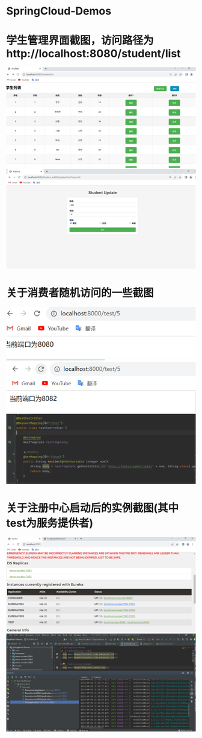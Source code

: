 # SpringCloud-Demos
# 学生管理界面截图，访问路径为 http://localhost:8080/student/list
<img src="images\Students_View.png"/>
<img src="images\Student_update.png"/>


# 关于消费者随机访问的一些截图
<img src="images\Consumer_load_balance1.png"/>
<img src="images\Consumer_load_balance2.png"/>
<img src="images\Consumer.png"/>

# 关于注册中心启动后的实例截图(其中test为服务提供者)
<img src="images\Register_Center.png"/>
<img src="images\IDEA_Running_ScreenShot.png"/>


